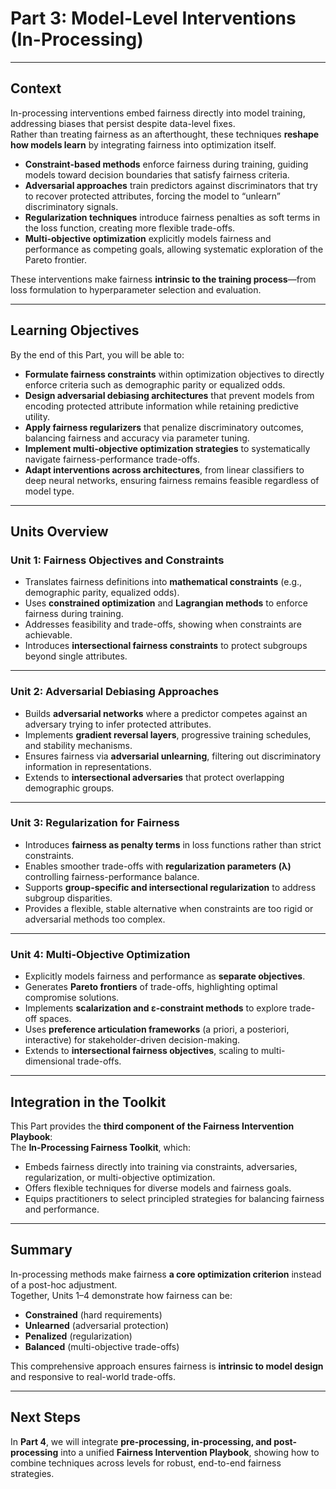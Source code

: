 # Part 3: Model-Level Interventions (In-Processing)

---

## Context  
In-processing interventions embed fairness directly into model training, addressing biases that persist despite data-level fixes.  
Rather than treating fairness as an afterthought, these techniques **reshape how models learn** by integrating fairness into optimization itself.  

- **Constraint-based methods** enforce fairness during training, guiding models toward decision boundaries that satisfy fairness criteria.  
- **Adversarial approaches** train predictors against discriminators that try to recover protected attributes, forcing the model to “unlearn” discriminatory signals.  
- **Regularization techniques** introduce fairness penalties as soft terms in the loss function, creating more flexible trade-offs.  
- **Multi-objective optimization** explicitly models fairness and performance as competing goals, allowing systematic exploration of the Pareto frontier.  

These interventions make fairness **intrinsic to the training process**—from loss formulation to hyperparameter selection and evaluation.  

---

## Learning Objectives  
By the end of this Part, you will be able to:  

- **Formulate fairness constraints** within optimization objectives to directly enforce criteria such as demographic parity or equalized odds.  
- **Design adversarial debiasing architectures** that prevent models from encoding protected attribute information while retaining predictive utility.  
- **Apply fairness regularizers** that penalize discriminatory outcomes, balancing fairness and accuracy via parameter tuning.  
- **Implement multi-objective optimization strategies** to systematically navigate fairness-performance trade-offs.  
- **Adapt interventions across architectures**, from linear classifiers to deep neural networks, ensuring fairness remains feasible regardless of model type.  

---

## Units Overview  

### **Unit 1: Fairness Objectives and Constraints**  
- Translates fairness definitions into **mathematical constraints** (e.g., demographic parity, equalized odds).  
- Uses **constrained optimization** and **Lagrangian methods** to enforce fairness during training.  
- Addresses feasibility and trade-offs, showing when constraints are achievable.  
- Introduces **intersectional fairness constraints** to protect subgroups beyond single attributes.  

---

### **Unit 2: Adversarial Debiasing Approaches**  
- Builds **adversarial networks** where a predictor competes against an adversary trying to infer protected attributes.  
- Implements **gradient reversal layers**, progressive training schedules, and stability mechanisms.  
- Ensures fairness via **adversarial unlearning**, filtering out discriminatory information in representations.  
- Extends to **intersectional adversaries** that protect overlapping demographic groups.  

---

### **Unit 3: Regularization for Fairness**  
- Introduces **fairness as penalty terms** in loss functions rather than strict constraints.  
- Enables smoother trade-offs with **regularization parameters (λ)** controlling fairness-performance balance.  
- Supports **group-specific and intersectional regularization** to address subgroup disparities.  
- Provides a flexible, stable alternative when constraints are too rigid or adversarial methods too complex.  

---

### **Unit 4: Multi-Objective Optimization**  
- Explicitly models fairness and performance as **separate objectives**.  
- Generates **Pareto frontiers** of trade-offs, highlighting optimal compromise solutions.  
- Implements **scalarization and ε-constraint methods** to explore trade-off spaces.  
- Uses **preference articulation frameworks** (a priori, a posteriori, interactive) for stakeholder-driven decision-making.  
- Extends to **intersectional fairness objectives**, scaling to multi-dimensional trade-offs.  

---

## Integration in the Toolkit  
This Part provides the **third component of the Fairness Intervention Playbook**:  
The **In-Processing Fairness Toolkit**, which:  

- Embeds fairness directly into training via constraints, adversaries, regularization, or multi-objective optimization.  
- Offers flexible techniques for diverse models and fairness goals.  
- Equips practitioners to select principled strategies for balancing fairness and performance.  

---

## Summary  
In-processing methods make fairness **a core optimization criterion** instead of a post-hoc adjustment.  
Together, Units 1–4 demonstrate how fairness can be:  

- **Constrained** (hard requirements)  
- **Unlearned** (adversarial protection)  
- **Penalized** (regularization)  
- **Balanced** (multi-objective trade-offs)  

This comprehensive approach ensures fairness is **intrinsic to model design** and responsive to real-world trade-offs.  

---

## Next Steps  
In **Part 4**, we will integrate **pre-processing, in-processing, and post-processing** into a unified **Fairness Intervention Playbook**, showing how to combine techniques across levels for robust, end-to-end fairness strategies.  
